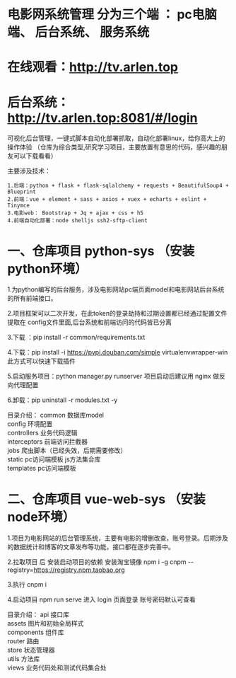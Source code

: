 # 电影网系统管理 分为三个端 ： pc电脑端、 后台系统、 服务系统 
# 在线观看：http://tv.arlen.top
# 后台系统：http://tv.arlen.top:8081/#/login
 可视化后台管理，一键式脚本自动化部署抓取，自动化部署linux，给你高大上的操作体验
（仓库为综合类型,研究学习项目，主要放置有意思的代码，感兴趣的朋友可以下载看看）

主要涉及技术：

    1.后端：python + flask + flask-sqlalchemy + requests + BeautifulSoup4 + Blueprint
    2.前端：vue + element + sass + axios + vuex + echarts + eslint + Tinymce
    3.电影web： Bootstrap + Jq + ajax + css + h5
    4.前端自动化部署：node shelljs ssh2-sftp-client 
 
# 一、仓库项目 python-sys （安装python环境）

 1.为python编写的后台服务，涉及电影网站pc端页面model和电影网站后台系统的所有前端接口。

 2.项目框架可以二次开发，在此token的登录劫持和过期设置都已经通过配置文件提取在 config文件里面,后台系统和前端访问的代码皆已分离

 3.下载 ：pip install -r common/requirements.txt 

 4.下载：pip install -i https://pypi.douban.com/simple virtualenvwrapper-win   此方式可以快速下载插件

 5.启动服务项目：python manager.py runserver 项目启动后建议用 nginx 做反向代理配置

 6.卸载：pip uninstall -r modules.txt -y
    

 目录介绍：
    common 数据库model  
    config 环境配置  
    controllers 业务代码逻辑  
    interceptors 前端访问拦截器  
    jobs 爬虫脚本（已经失效，后期需要修改）  
    static pc访问端模板 js方法集合库  
    templates pc访问端模板  

# 二、仓库项目 vue-web-sys （安装node环境）

 1.项目为电影网站的后台管理系统，主要有电影的增删改查，账号登录。后期涉及的数据统计和博客的文章发布等功能，接口都在逐步完善中。

 2.拉取项目 后 安装启动项目的依赖  安装淘宝镜像 npm i -g cnpm --registry=https://registry.npm.taobao.org

 3.执行 cnpm i   

 4.启动项目 npm run serve 进入 login 页面登录 账号密码默认可查看

 目录介绍：
    api 接口库  
    assets 图片和初始全局样式  
    components 组件库  
    router 路由  
    store 状态管理器  
    utils 方法库  
    views 业务代码处和测试代码集合处  

